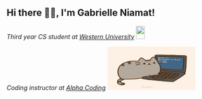 ## Hi there 👋🏼, I'm Gabrielle Niamat! 

_Third year CS student at [Western University](https://www.uwo.ca/)_  <img src="https://communications.uwo.ca/img/logo_teasers/Stacked_Rev_Full.gif" width="20px" height="30px"/>

_Coding instructor at [Alpha Coding](https://alphacoding.com/)_ <img src="https://raw.githubusercontent.com/fate0/fate0/master/artwork/pusheencode.gif" width="200" height="100"/>
<!--
**pidgey0403/pidgey0403** is a ✨ _special_ ✨ repository because its `README.md` (this file) appears on your GitHub profile.

Here are some ideas to get you started:

- 🔭 I’m currently working on ...
- 🌱 I’m currently learning ...
- 👯 I’m looking to collaborate on ...
- 🤔 I’m looking for help with ...
- 💬 Ask me about ...
- 📫 How to reach me: ...
- 😄 Pronouns: ...
- ⚡ Fun fact: ...
-->
